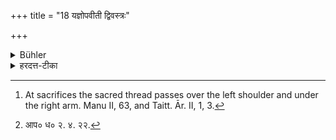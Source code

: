 +++
title = "18 यज्ञोपवीती द्विवस्त्रः"

+++

<details><summary>Bühler</summary>

18. If the pupil wears two garments, he shall wear the upper one after the fashion of the sacred thread at the sacrifices. [^7] 


[^7]:  At sacrifices the sacred thread passes over the left shoulder and under the right arm. Manu II, 63, and Taitt. Ār. II, 1, 3.
</details>

<details><summary>हरदत्त-टीका</summary>

## सूत्रम्
यज्ञोपवीती द्विवस्त्रः॥ १८ ॥
### टिप्पनी
यदा द्विवस्त्रस्तदा वाससाऽन्यतरेण यज्ञोपवीती स्यात् । [^१] "अपि वा सूत्रमेवोपवीतार्थ" इत्येष कल्पस्तदा न भवति ॥१८॥

[^१]: आप० ध० २. ४. २२.
</details>
